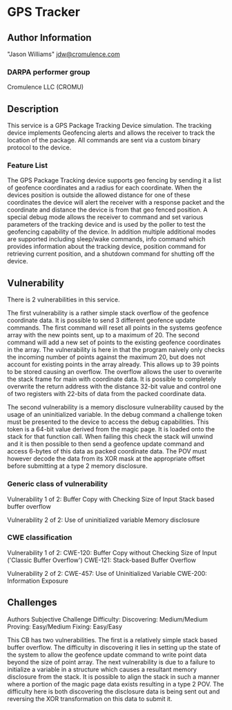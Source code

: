 # GPS Tracker

## Author Information

"Jason Williams" <jdw@cromulence.com>

### DARPA performer group
Cromulence LLC (CROMU)

## Description

This service is a GPS Package Tracking Device simulation. The tracking device implements Geofencing alerts and allows the receiver to track the location of the package. All commands are sent via a custom binary protocol to the device.

### Feature List

The GPS Package Tracking device supports geo fencing by sending it a list of geofence coordinates and a radius for each coordinate. When the devices position is outside the allowed distance for one of these coordinates the device will alert the receiver with a response packet and the coordinate and distance the device is from that geo fenced position. A special debug mode allows the receiver to command and set various parameters of the tracking device and is used by the poller to test the geofencing capability of the device. In addition multiple additional modes are supported including sleep/wake commands, info command which provides information about the tracking device, position command for retrieving current position, and a shutdown command for shutting off the device.

## Vulnerability

There is 2 vulnerabilities in this service. 

The first vulnerability is a rather simple stack overflow of the geofence coordinate data. It is possible to send 3 different geofence update commands. The first command will reset all points in the systems geofence array with the new points sent, up to a maximum of 20. The second command will add a new set of points to the existing geofence coordinates in the array. The vulnerability is here in that the program naively only checks the incoming number of points against the maximum 20, but does not account for existing points in the array already. This allows up to 39 points to be stored causing an overflow. The overflow allows the user to overwrite the stack frame for main with coordinate data. It is possible to completely overwrite the return address with the distance 32-bit value and control one of two registers with 22-bits of data from the packed coordinate data.

The second vulnerability is a memory disclosure vulnerability caused by the usage of an uninitialized variable. In the debug command a challenge token must be presented to the device to access the debug capabilities. This token is a 64-bit value derived from the magic page. It is loaded onto the stack for that function call. When failing this check the stack will unwind and it is then possible to then send a geofence update command and access 6-bytes of this data as packed coordinate data. The POV must however decode the data from its XOR mask at the appropriate offset before submitting at a type 2 memory disclosure.

### Generic class of vulnerability
Vulnerability 1 of 2:
Buffer Copy with Checking Size of Input
Stack based buffer overflow

Vulnerability 2 of 2:
Use of uninitialized variable
Memory disclosure

### CWE classification
Vulnerability 1 of 2:
CWE-120: Buffer Copy without Checking Size of Input ('Classic Buffer Overflow')
CWE-121: Stack-based Buffer Overflow

Vulnerability 2 of 2:
CWE-457: Use of Uninitialized Variable
CWE-200: Information Exposure

## Challenges

Authors Subjective Challenge Difficulty:
Discovering: Medium/Medium
Proving: Easy/Medium
Fixing: Easy/Easy

This CB has two vulnerabilities. The first is a relatively simple stack based buffer overflow. The difficulty in discovering it lies in setting up the state of the system to allow the geofence update command to write point data beyond the size of point array. The next vulnerability is due to a failure to initialize a variable in a structure which causes a resultant memory disclosure from the stack. It is possible to align the stack in such a manner where a portion of the magic page data exists resulting in a type 2 POV. The difficulty here is both discovering the disclosure data is being sent out and reversing the XOR transformation on this data to submit it.
